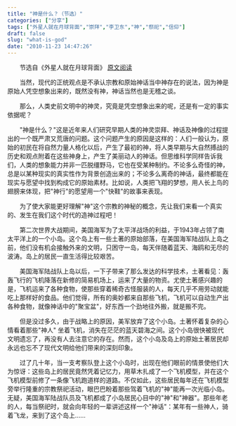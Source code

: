 ```yaml
---
title: "神是什么？（节选）"
categories: ["分享"]
tags: ["外星人就在月球背面","崇拜","李卫东","神","祭祀","信仰"]
draft: false
slug: "what-is-god"
date: "2010-11-23 14:47:26"
---
```


<p>　　节选自《外星人就在月球背面》 <a href="http://book.qq.com/s/book/0/17/17566/15.shtml" target="_blank">原文阅读</a></p>
<p>　　当然，现代的正统观点是不承认宗教和原始神话当中神存在的说法，因为神是原始人凭空想象出来的，既然没有神，神话当然也是无稽之谈。</p>
<p>　　那么，人类史前文明中的神灵，究竟是凭空想象出来的呢，还是有一定的事实依据呢？</p>
<p>　　"神是什么？"这是近年来人们研究早期人类的神灵崇拜、神话及神像的过程提出的一个既严肃又荒唐的问题。这个问题产生的原因是这样的：人们一般认为，原始的初民在将自然力量人格化以后，产生了最初的神，将人类早期与大自然搏战的历史和观点附着在这些神身上，产生了美丽动人的神话。但思维科学同样告诉我们，人类的想象能力并非一匹脱缰野马，它也在受某种制约。不论多么奇怪的神，总是以某种现实的真实性作为背景创造出来的；不论多么离奇的神话，最终都能在现实与愿望中找到构成它的原始素材。比如说，人类把飞翔的梦想，用人长上鸟的翅膀来体现，把"神行"的愿望用一个"快鞋"的故事来表现。</p>
<p>　　为了使大家能更好理解"神"这个宗教的神秘的概念，先让我们来看一个真实的、发生在我们这个时代的造神过程吧！</p>
<p>　　第二次世界大战期间，美国海军为了太平洋战场的利益，于1943年占领了南太平洋上的一个小岛。这个岛上有一些土著的原始部落，在美国海军陆战队上岛之前，他们没有机会接触外来的文明，只困守一岛，每天伴随着蓝天、海鸥和无尽的波涛。岛上的居民一直生活得比较艰苦。</p>
<p>　　美国海军陆战队上岛以后，一下子带来了那么发达的科学技术，土著看见：轰轰飞行的飞机降落在新修的简易机场上，运来了大量的物资。尤使土著感兴趣的是，飞机运来了各种食物，使那些穿着稀奇古怪服装的人，每天几乎不用劳动就能吃上那样好的食品。他们觉得，所有的奥妙都来自那些飞机，飞机可以自动生产出各种食物，就像神话中的"聚宝盆"，好东西一个劲地往外搬，就是搬不完。</p>
<p>　　但是没过多久，由于战略上的原因，美军放弃了这个小岛。土著怀着复杂的心情看着那些"神人" 坐着飞机，消失在茫茫的蓝天碧海之间。这个小岛很快被现代文明遗忘了，再没有人去注意它的存在。然而，这个小岛及岛上的原始土著居民却永远也忘不了现代文明给他们带来的深刻印象。</p>
<p>　　过了几十年，当一支考察队登上这个小岛时，出现在他们眼前的情景使他们大为惊讶：这些岛上的居民竟然凭着记忆力，用草木扎成了一个飞机模型，并在这个飞机模型前修了一条像飞机跑道样的道路。不仅如此，这些居民每年还在飞机模型旁举行隆重的宗教祭祀活动，眼巴巴盼着那些驾着飞机的"神"能再一次光临小岛。无疑，美国海军陆战队员及飞机都成了小岛居民心目中的"神"和"神器"。那些年老的人，每当祭祀时，就会向年轻的一辈讲述这样一个"神话"：某年有一些神人，骑着飞龙，来到了这个岛上……</p>
